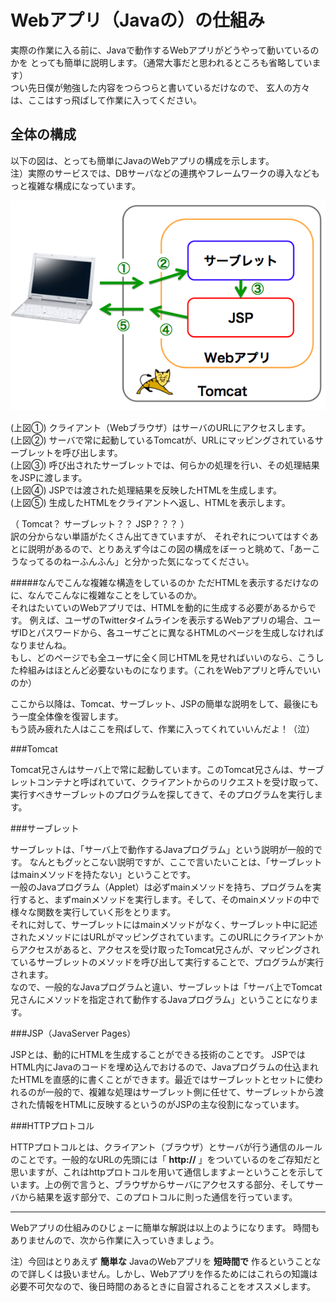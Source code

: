 # Webアプリ（Javaの）の仕組み

実際の作業に入る前に、Javaで動作するWebアプリがどうやって動いているのかを
とっても簡単に説明します。（通常大事だと思われるところも省略しています）  
つい先日僕が勉強した内容をつらつらと書いているだけなので、
玄人の方々は、ここはすっ飛ばして作業に入ってください。


## 全体の構成

以下の図は、とっても簡単にJavaのWebアプリの構成を示します。  
注）実際のサービスでは、DBサーバなどの連携やフレームワークの導入などもっと複雑な構成になっています。

![J2SE](images/wholeWebApp.png)

(上図①) クライアント（Webブラウザ）はサーバのURLにアクセスします。  
(上図②) サーバで常に起動しているTomcatが、URLにマッピングされているサーブレットを呼び出します。  
(上図③) 呼び出されたサーブレットでは、何らかの処理を行い、その処理結果をJSPに渡します。  
(上図④) JSPでは渡された処理結果を反映したHTMLを生成します。  
(上図⑤) 生成したHTMLをクライアントへ返し、HTMLを表示します。  

（ Tomcat？ サーブレット？？ JSP？？？ ）  
訳の分からない単語がたくさん出てきていますが、
それぞれについてはすぐあとに説明があるので、とりあえず今はこの図の構成をぼーっと眺めて、「あーこうなってるのねーふんふん」と分かった気になってください。

#####なんでこんな複雑な構造をしているのか
ただHTMLを表示するだけなのに、なんでこんなに複雑なことをしているのか。  
それはたいていのWebアプリでは、HTMLを動的に生成する必要があるからです。
例えば、ユーザのTwitterタイムラインを表示するWebアプリの場合、ユーザIDとパスワードから、各ユーザごとに異なるHTMLのページを生成しなければなりませんね。  
もし、どのページでも全ユーザに全く同じHTMLを見せればいいのなら、こうした枠組みはほとんど必要ないものになります。（これをWebアプリと呼んでいいのか）

ここから以降は、Tomcat、サーブレット、JSPの簡単な説明をして、最後にもう一度全体像を復習します。  
もう読み疲れた人はここを飛ばして、作業に入ってくれていいんだよ！（泣）


###Tomcat

Tomcat兄さんはサーバ上で常に起動しています。このTomcat兄さんは、サーブレットコンテナと呼ばれていて、クライアントからのリクエストを受け取って、実行すべきサーブレットのプログラムを探してきて、そのプログラムを実行します。  


###サーブレット

サーブレットは、「サーバ上で動作するJavaプログラム」という説明が一般的です。
なんともグッとこない説明ですが、ここで言いたいことは、「サーブレットはmainメソッドを持たない」ということです。  
一般のJavaプログラム（Applet）は必ずmainメソッドを持ち、プログラムを実行すると、まずmainメソッドを実行します。そして、そのmainメソッドの中で様々な関数を実行していく形をとります。  
それに対して、サーブレットにはmainメソッドがなく、サーブレット中に記述されたメソッドにはURLがマッピングされています。このURLにクライアントからアクセスがあると、アクセスを受け取ったTomcat兄さんが、マッピングされているサーブレットのメソッドを呼び出して実行することで、プログラムが実行されます。  
なので、一般的なJavaプログラムと違い、サーブレットは「サーバ上でTomcat兄さんにメソッドを指定されて動作するJavaプログラム」ということになります。


###JSP（JavaServer Pages）

JSPとは、動的にHTMLを生成することができる技術のことです。
JSPではHTML内にJavaのコードを埋め込んでおけるので、Javaプログラムの仕込まれたHTMLを直感的に書くことができます。最近ではサーブレットとセットに使われるのが一般的で、複雑な処理はサーブレット側に任せて、サーブレットから渡された情報をHTMLに反映するというのがJSPの主な役割になっています。  

###HTTPプロトコル

HTTPプロトコルとは、クライアント（ブラウザ）とサーバが行う通信のルールのことです。一般的なURLの先頭には「 **http://** 」をついているのをご存知だと思いますが、これはhttpプロトコルを用いて通信しますよーということを示しています。上の例で言うと、ブラウザからサーバにアクセスする部分、そしてサーバから結果を返す部分で、このプロトコルに則った通信を行っています。

---
Webアプリの仕組みのひじょーに簡単な解説は以上のようになります。
時間もありませんので、次から作業に入っていきましょう。

注）今回はとりあえず **簡単な** JavaのWebアプリを **短時間で** 作るということなので詳しくは扱いません。しかし、Webアプリを作るためにはこれらの知識は必要不可欠なので、後日時間のあるときに自習されることをオススメします。